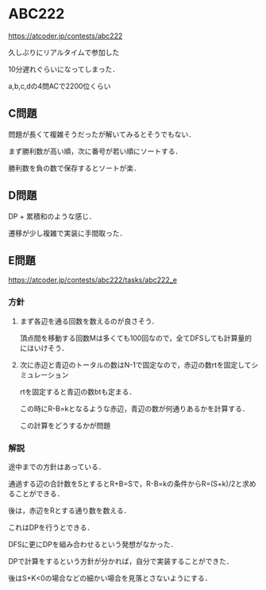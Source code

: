 # ABC222
https://atcoder.jp/contests/abc222

久しぶりにリアルタイムで参加した

10分遅れぐらいになってしまった．

a,b,c,dの4問ACで2200位くらい

## C問題
問題が長くて複雑そうだったが解いてみるとそうでもない．

まず勝利数が高い順，次に番号が若い順にソートする．

勝利数を負の数で保存するとソートが楽．


## D問題
DP + 累積和のような感じ．

遷移が少し複雑で実装に手間取った．


## E問題
https://atcoder.jp/contests/abc222/tasks/abc222_e
### 方針
1. まず各辺を通る回数を数えるのが良さそう．

    頂点間を移動する回数Mは多くても100回なので，全てDFSしても計算量的にはいけそう．

2. 次に赤辺と青辺のトータルの数はN-1で固定なので，赤辺の数rtを固定してシミュレーション
   
    rtを固定すると青辺の数btも定まる．

    この時にR-B=kとなるような赤辺，青辺の数が何通りあるかを計算する．

    この計算をどうするかが問題

### 解説
途中までの方針はあっている．

通過する辺の合計数をSとするとR+B=Sで，R-B=kの条件からR=(S+k)/2と求めることができる．

後は，赤辺をRとする通り数を数える．

これはDPを行うとできる．

DFSに更にDPを組み合わせるという発想がなかった．

DPで計算をするという方針が分かれば，自分で実装することができた．

後はS+K<0の場合などの細かい場合を見落とさないようにする．
